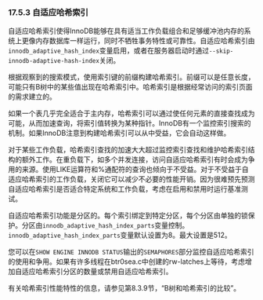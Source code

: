 ### 17.5.3 自适应哈希索引

自适应哈希索引使得InnoDB能够在具有适当工作负载组合和足够缓冲池内存的系统上更像内存数据库一样运行，同时不牺牲事务特性或可靠性。自适应哈希索引由`innodb_adaptive_hash_index`变量启用，或者在服务器启动时通过`--skip-innodb-adaptive-hash-index`关闭。

根据观察到的搜索模式，使用索引键的前缀构建哈希索引。前缀可以是任意长度，可能只有B树中的某些值出现在哈希索引中。哈希索引是根据经常访问的索引页面的需求建立的。

如果一个表几乎完全适合于主内存，哈希索引可以通过使任何元素的直接查找成为可能，从而加速查询，将索引值转换为某种指针。InnoDB有一个监控索引搜索的机制。如果InnoDB注意到构建哈希索引可以从中受益，它会自动这样做。

对于某些工作负载，哈希索引查找的加速大大超过监控索引查找和维护哈希索引结构的额外工作。在重负载下，如多个并发连接，访问自适应哈希索引有时会成为争用的来源。使用LIKE运算符和%通配符的查询也倾向于不受益。对于不受益于自适应哈希索引的工作负载，关闭它可以减少不必要的性能开销。因为很难预先预测自适应哈希索引是否适合特定系统和工作负载，考虑在启用和禁用时运行基准测试。

自适应哈希索引功能是分区的。每个索引绑定到特定分区，每个分区由单独的锁保护。分区由`innodb_adaptive_hash_index_parts`变量控制。`innodb_adaptive_hash_index_parts`变量默认设置为8。最大设置是512。

您可以在`SHOW ENGINE INNODB STATUS`输出的`SEMAPHORES`部分监控自适应哈希索引的使用和争用。如果有许多线程在btr0sea.c中创建的rw-latches上等待，考虑增加自适应哈希索引分区的数量或禁用自适应哈希索引。

有关哈希索引性能特性的信息，请参见第8.3.9节，“B树和哈希索引的比较”。
